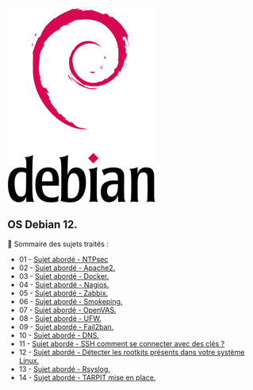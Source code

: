 ![Debian_logo-01](./images/Debian_logo-01.png)

## OS Debian 12.

👋 Sommaire des sujets traités :

- 01 - [Sujet abordé - NTPsec](https://github.com/0xCyberLiTech/NTPsec.)
- 02 - [Sujet abordé - Apache2.](https://github.com/0xCyberLiTech/Apache2)
- 03 - [Sujet abordé - Docker.](https://github.com/0xCyberLiTech/Docker)
- 04 - [Sujet abordé - Nagios.](https://github.com/0xCyberLiTech/Nagios)
- 05 - [Sujet abordé - Zabbix.](https://github.com/0xCyberLiTech/Zabbix)
- 06 - [Sujet abordé - Smokeping.](https://github.com/0xCyberLiTech/Smokeping)
- 07 - [Sujet abordé - OpenVAS.](https://github.com/0xCyberLiTech/OpenVAS)
- 08 - [Sujet abordé - UFW.](https://github.com/0xCyberLiTech/Cybersecurite/blob/main/UFW-installation-et-configuration.md)
- 09 - [Sujet abordé - Fail2ban.](https://github.com/0xCyberLiTech/Cybersecurite/blob/main/FAIL2BAN-installation-et-configuration.md)
- 10 - [Sujet abordé - DNS.](https://github.com/0xCyberLiTech/DNS)
- 11 - [Sujet abordé - SSH comment se connecter avec des clés ?](https://github.com/0xCyberLiTech/Cybersecurite/blob/main/SSH-comment-se-connecter-avec-des-cl%C3%A9s.md)
- 12 - [Sujet abordé - Détecter les rootkits présents dans votre système Linux.](https://github.com/0xCyberLiTech/Cybersecurite/blob/main/ROOTKIT-scanner.md)
- 13 - [Sujet abordé - Rsyslog.](https://github.com/0xCyberLiTech/Cybersecurite/blob/main/Collectez-des-logs-avec-rsyslog-sous-Linux.md)
- 14 - [Sujet abordé - TARPIT mise en place.](https://github.com/0xCyberLiTech/Cybersecurite/blob/main/TARPIT-mise-en-place.md)
